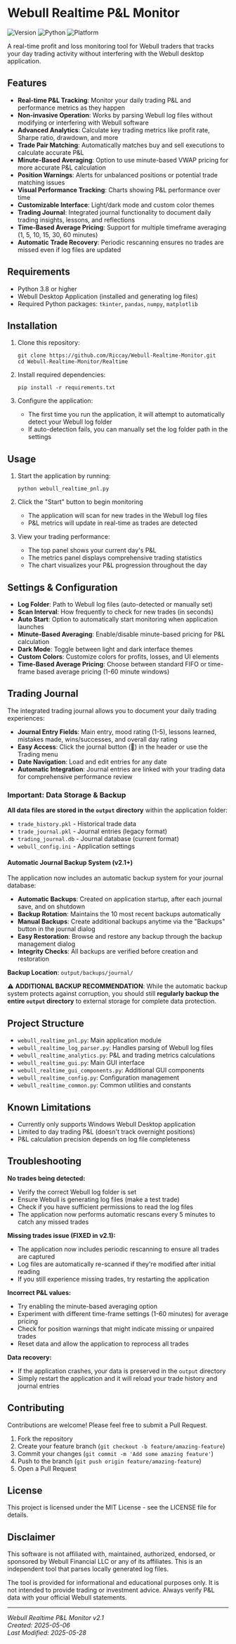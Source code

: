 # Webull Realtime P&L Monitor

![Version](https://img.shields.io/badge/version-2.1-blue)
![Python](https://img.shields.io/badge/python-3.8%2B-green)
![Platform](https://img.shields.io/badge/platform-Windows-lightgrey)

A real-time profit and loss monitoring tool for Webull traders that tracks your day trading activity without interfering with the Webull desktop application.

## Features

- **Real-time P&L Tracking**: Monitor your daily trading P&L and performance metrics as they happen
- **Non-invasive Operation**: Works by parsing Webull log files without modifying or interfering with Webull software
- **Advanced Analytics**: Calculate key trading metrics like profit rate, Sharpe ratio, drawdown, and more
- **Trade Pair Matching**: Automatically matches buy and sell executions to calculate accurate P&L
- **Minute-Based Averaging**: Option to use minute-based VWAP pricing for more accurate P&L calculation
- **Position Warnings**: Alerts for unbalanced positions or potential trade matching issues
- **Visual Performance Tracking**: Charts showing P&L performance over time
- **Customizable Interface**: Light/dark mode and custom color themes
- **Trading Journal**: Integrated journal functionality to document daily trading insights, lessons, and reflections
- **Time-Based Average Pricing**: Support for multiple timeframe averaging (1, 5, 10, 15, 30, 60 minutes)
- **Automatic Trade Recovery**: Periodic rescanning ensures no trades are missed even if log files are updated

## Requirements

- Python 3.8 or higher
- Webull Desktop Application (installed and generating log files)
- Required Python packages: `tkinter`, `pandas`, `numpy`, `matplotlib`

## Installation

1. Clone this repository:
   ```
   git clone https://github.com/Riccay/Webull-Realtime-Monitor.git
   cd Webull-Realtime-Monitor/Realtime
   ```

2. Install required dependencies:
   ```
   pip install -r requirements.txt
   ```

3. Configure the application:
   - The first time you run the application, it will attempt to automatically detect your Webull log folder
   - If auto-detection fails, you can manually set the log folder path in the settings

## Usage

1. Start the application by running:
   ```
   python webull_realtime_pnl.py
   ```

2. Click the "Start" button to begin monitoring
   - The application will scan for new trades in the Webull log files
   - P&L metrics will update in real-time as trades are detected
   
3. View your trading performance:
   - The top panel shows your current day's P&L
   - The metrics panel displays comprehensive trading statistics
   - The chart visualizes your P&L progression throughout the day

## Settings & Configuration

- **Log Folder**: Path to Webull log files (auto-detected or manually set)
- **Scan Interval**: How frequently to check for new trades (in seconds)
- **Auto Start**: Option to automatically start monitoring when application launches
- **Minute-Based Averaging**: Enable/disable minute-based pricing for P&L calculation
- **Dark Mode**: Toggle between light and dark interface themes
- **Custom Colors**: Customize colors for profits, losses, and UI elements
- **Time-Based Average Pricing**: Choose between standard FIFO or time-frame based average pricing (1-60 minute windows)

## Trading Journal

The integrated trading journal allows you to document your daily trading experiences:

- **Journal Entry Fields**: Main entry, mood rating (1-5), lessons learned, mistakes made, wins/successes, and overall day rating
- **Easy Access**: Click the journal button (📝) in the header or use the Trading menu
- **Date Navigation**: Load and edit entries for any date
- **Automatic Integration**: Journal entries are linked with your trading data for comprehensive performance review

### Important: Data Storage & Backup

**All data files are stored in the `output` directory** within the application folder:
- `trade_history.pkl` - Historical trade data
- `trade_journal.pkl` - Journal entries (legacy format)
- `trading_journal.db` - Journal database (current format)
- `webull_config.ini` - Application settings

#### Automatic Journal Backup System (v2.1+)

The application now includes an automatic backup system for your journal database:

- **Automatic Backups**: Created on application startup, after each journal save, and on shutdown
- **Backup Rotation**: Maintains the 10 most recent backups automatically
- **Manual Backups**: Create additional backups anytime via the "Backups" button in the journal dialog
- **Easy Restoration**: Browse and restore any backup through the backup management dialog
- **Integrity Checks**: All backups are verified before creation and restoration

**Backup Location**: `output/backups/journal/`

⚠️ **ADDITIONAL BACKUP RECOMMENDATION**: While the automatic backup system protects against corruption, you should still **regularly backup the entire `output` directory** to external storage for complete data protection.

## Project Structure

- `webull_realtime_pnl.py`: Main application module
- `webull_realtime_log_parser.py`: Handles parsing of Webull log files
- `webull_realtime_analytics.py`: P&L and trading metrics calculations
- `webull_realtime_gui.py`: Main GUI interface
- `webull_realtime_gui_components.py`: Additional GUI components
- `webull_realtime_config.py`: Configuration management
- `webull_realtime_common.py`: Common utilities and constants

## Known Limitations

- Currently only supports Windows Webull Desktop application
- Limited to day trading P&L (doesn't track overnight positions)
- P&L calculation precision depends on log file completeness

## Troubleshooting

**No trades being detected:**
- Verify the correct Webull log folder is set
- Ensure Webull is generating log files (make a test trade)
- Check if you have sufficient permissions to read the log files
- The application now performs automatic rescans every 5 minutes to catch any missed trades

**Missing trades issue (FIXED in v2.1):**
- The application now includes periodic rescanning to ensure all trades are captured
- Log files are automatically re-scanned if they're modified after initial reading
- If you still experience missing trades, try restarting the application

**Incorrect P&L values:**
- Try enabling the minute-based averaging option
- Experiment with different time-frame settings (1-60 minutes) for average pricing
- Check for position warnings that might indicate missing or unpaired trades
- Reset data and allow the application to reprocess all trades

**Data recovery:**
- If the application crashes, your data is preserved in the `output` directory
- Simply restart the application and it will reload your trade history and journal entries

## Contributing

Contributions are welcome! Please feel free to submit a Pull Request.

1. Fork the repository
2. Create your feature branch (`git checkout -b feature/amazing-feature`)
3. Commit your changes (`git commit -m 'Add some amazing feature'`)
4. Push to the branch (`git push origin feature/amazing-feature`)
5. Open a Pull Request

## License

This project is licensed under the MIT License - see the LICENSE file for details.

## Disclaimer

This software is not affiliated with, maintained, authorized, endorsed, or sponsored by Webull Financial LLC or any of its affiliates. This is an independent tool that parses locally generated log files.

The tool is provided for informational and educational purposes only. It is not intended to provide trading or investment advice. Always verify P&L data with your official Webull statements.

---

*Webull Realtime P&L Monitor v2.1*  
*Created: 2025-05-06*  
*Last Modified: 2025-05-28*